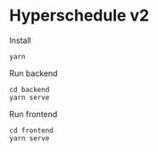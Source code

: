 # Hyperschedule v2

Install

```
yarn
```

Run backend

``` 
cd backend
yarn serve
```

Run frontend

```
cd frontend
yarn serve
```

